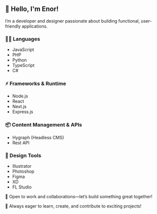 ## 👋 Hello, I'm **Enor**!  
I’m a developer and designer passionate about building functional, user-friendly applications.

### 👨‍💻 Languages
- JavaScript  
- PHP  
- Python  
- TypeScript  
- C#  

### ⚡ Frameworks & Runtime
- Node.js  
- React  
- Next.js  
- Express.js  

### 📦 Content Management & APIs
- Hygraph (Headless CMS)
- Rest API

### 🎨 Design Tools
- Illustrator  
- Photoshop  
- Figma  
- XD  
- FL Studio  

💼 Open to work and collaborations—let’s build something great together!  

🌟 Always eager to learn, create, and contribute to exciting projects!  
